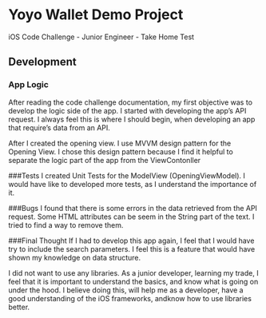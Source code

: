# Yoyo Wallet Demo Project
 iOS Code Challenge - Junior Engineer -  Take Home Test

## Development

### App Logic 
After reading the code challenge documentation, my first objective was to develop the logic side of the app. I started with developing the app’s API request. I always feel this is where I should begin, when developing an app that require’s data from an API.

After I created the opening view. I use MVVM design pattern for the Opening View. I chose this design pattern because I find it helpful to separate the logic part of the app from the ViewContonller

###Tests
I created Unit Tests for the ModelView (OpeningViewModel). I would have like to developed more tests, as I understand the importance of it.  

###Bugs
I found that there is some errors in the data retrieved from the API request. Some HTML attributes can be seem in the String part of the text. I tried to find a way to remove them. 

###Final Thought 
If I had to develop this app again, I feel that I would have try to include the search parameters. I feel this is a feature that would have shown my knowledge on data structure. 

I did not want to use any libraries. As a junior developer, learning my trade, I feel that it is important to understand the basics, and know what is going on under the hood. I believe doing this, will help me as a developer, have a good understanding of the iOS frameworks, andknow how to use libraries better. 